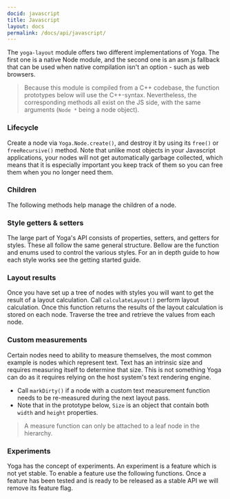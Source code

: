 ```yaml
---
docid: javascript
title: Javascript
layout: docs
permalink: /docs/api/javascript/
---
```


The `yoga-layout` module offers two different implementations of Yoga. The first one is a native Node module, and the second one is an asm.js fallback that can be used when native compilation isn't an option - such as web browsers.

> Because this module is compiled from a C++ codebase, the function prototypes below will use the C++-syntax. Nevertheless, the corresponding methods all exist on the JS side, with the same arguments (`Node *` being a node object).

### Lifecycle

Create a node via `Yoga.Node.create()`, and destroy it by using its `free()` or `freeRecursive()` method. Note that unlike most objects in your Javascript applications, your nodes will not get automatically garbage collected, which means that it is especially important you keep track of them so you can free them when you no longer need them.

<script src="http://gist-it.appspot.com/facebook/yoga/raw/master/javascript/sources/Node.hh?slice=14:17"></script>

### Children

The following methods help manage the children of a node.

<script src="http://gist-it.appspot.com/facebook/yoga/raw/master/javascript/sources/Node.hh?slice=114:126"></script>

### Style getters & setters

The large part of Yoga's API consists of properties, setters, and getters for styles. These all follow the same general structure. Bellow are the function and enums used to control the various styles. For an in depth guide to how each style works see the getting started guide.

<script src="http://gist-it.appspot.com/facebook/yoga/raw/master/javascript/sources/Node.hh?slice=41:77"></script>

<script src="http://gist-it.appspot.com/facebook/yoga/raw/master/javascript/sources/Node.hh?slice=79:112"></script>

### Layout results

Once you have set up a tree of nodes with styles you will want to get the result of a layout calculation. Call `calculateLayout()` perform layout calculation. Once this function returns the results of the layout calculation is stored on each node. Traverse the tree and retrieve the values from each node.

<script src="http://gist-it.appspot.com/facebook/yoga/raw/master/javascript/sources/Node.hh?slice=142:157"></script>

### Custom measurements

Certain nodes need to ability to measure themselves, the most common example is nodes which represent text. Text has an intrinsic size and requires measuring itself to determine that size. This is not something Yoga can do as it requires relying on the host system's text rendering engine.

- Call `markDirty()` if a node with a custom text measurement function needs to be re-measured during the next layout pass.
- Note that in the prototype below, `Size` is an object that contain both `width` and `height` properties.

> A measure function can only be attached to a leaf node in the hierarchy.

<script src="http://gist-it.appspot.com/facebook/yoga/raw/master/javascript/sources/Node.hh?slice=128:131"></script>

### Experiments

Yoga has the concept of experiments. An experiment is a feature which is not yet stable. To enable a feature use the following functions. Once a feature has been tested and is ready to be released as a stable API we will remove its feature flag.

<script src="http://gist-it.appspot.com/facebook/yoga/raw/master/javascript/sources/global.hh?slice=3:4"></script>
